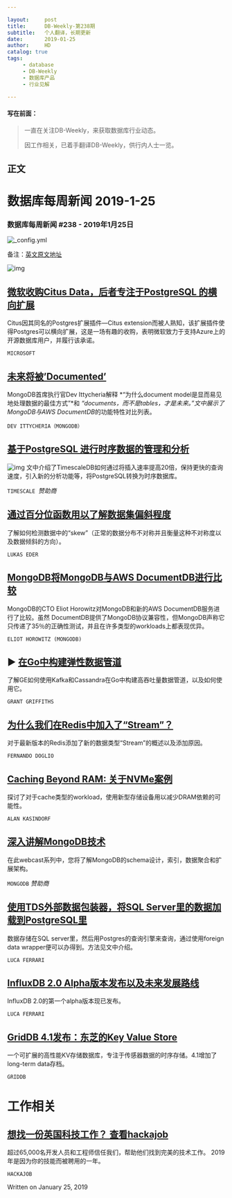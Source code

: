 ```yaml
---

layout:     post
title:      DB-Weekly-第238期
subtitle:   个人翻译，长期更新
date:       2019-01-25
author:     HD
catalog: true
tags:
     - database
     - DB-Weekly
     - 数据库产品
     - 行业见解

---
```




#### 写在前面：

> 一直在关注DB-Weekly，来获取数据库行业动态。
>
> 因工作相关，已着手翻译DB-Weekly，供行内人士一览。



## 正文

# 数据库每周新闻 2019-1-25

### 数据库每周新闻 #238 - 2019年1月25日

![_config.yml](https://grantzhou.github.io/images/DBWeekly.png)

备注：[英文原文地址](https://dbweekly.com/issues/238)

![img](https://res.cloudinary.com/cpress/image/upload/w_1280,e_sharpen:60/jdtcqvqtmtfmgninlrcd.jpg)

## [微软收购Citus Data，后者专注于PostgreSQL 的横向扩展](https://dbweekly.com/link/58466/web)

Citus因其同名的Postgres扩展插件—Citus extension而被人熟知，该扩展插件使得Postgres可以横向扩展，这是一场有趣的收购，表明微软致力于支持Azure上的开源数据库用户，并履行该承诺。

```
MICROSOFT
```

## [未来将被’Documented’](https://dbweekly.com/link/58467/web)

MongoDB首席执行官Dev Ittycheria解释 *“为什么document model是显而易见地处理数据的最佳方式”*和 *“documents，而不是tables，才是未来。”*文中展示了MongoDB与*AWS DocumentDB*的功能特性对比列表。

```
DEV ITTYCHERIA（MONGODB）
```

## [基于PostgreSQL 进行时序数据的管理和分析](https://dbweekly.com/link/58468/web)

 ![img](https://copm.s3.amazonaws.com/2e2064e1.jpg) 文中介绍了TimescaleDB如何通过将插入速率提高20倍，保持更快的查询速度，引入新的分析功能等，将PostgreSQL转换为时序数据库。

`TIMESCALE `*赞助商*

## [通过百分位函数用以了解数据集偏斜程度](https://dbweekly.com/link/58469/web)

了解如何检测数据中的“skew”（正常的数据分布不对称并且衡量这种不对称度以及数据倾斜的方向）。

```
LUKAS EDER
```

## [MongoDB将MongoDB与AWS DocumentDB进行比较](https://dbweekly.com/link/58470/web)

MongoDB的CTO Eliot Horowitz对MongoDB和新的AWS DocumentDB服务进行了比较。虽然 DocumentDB提供了MongoDB协议兼容性，但MongoDB声称它只传递了35％的正确性测试，并且在许多类型的workloads上都表现优异。

```
ELIOT HOROWITZ (MONGODB)
```

## ▶ [在Go中构建弹性数据管道](https://dbweekly.com/link/58471/web)

了解GE如何使用Kafka和Cassandra在Go中构建高吞吐量数据管道，以及如何使用它。

```
GRANT GRIFFITHS
```

## [为什么我们在Redis中加入了“Stream”？](https://dbweekly.com/link/58472/web)

对于最新版本的Redis添加了新的数据类型“Stream”的概述以及添加原因。

```
FERNANDO DOGLIO
```

## [Caching Beyond RAM: 关于NVMe案例](https://dbweekly.com/link/58473/web)

探讨了对于cache类型的workload，使用新型存储设备用以减少DRAM依赖的可能性。

```
ALAN KASINDORF
```

## [深入讲解MongoDB技术](https://dbweekly.com/link/58474/web)

在此webcast系列中，您将了解MongoDB的schema设计，索引，数据聚合和扩展架构。

`MONGODB` *赞助商*

## [使用TDS外部数据包装器，将SQL Server里的数据加载到PostgreSQL里](https://dbweekly.com/link/58475/web)

数据存储在SQL server里，然后用Postgres的查询引擎来查询，通过使用foreign data wrapper便可以办得到。方法见文中介绍。

```
LUCA FERRARI
```

## [InfluxDB 2.0 Alpha版本发布以及未来发展路线](https://dbweekly.com/link/58476/web)

InfluxDB 2.0的第一个alpha版本现已发布。

```
LUCA FERRARI

```

## [GridDB 4.1发布：东芝的Key Value Store](https://dbweekly.com/link/58477/web)

一个可扩展的高性能KV存储数据库，专注于传感器数据的时序存储。4.1增加了long-term data存档。

```
GRIDDB

```

# 工作相关

## [想找一份英国科技工作？ 查看hackajob](https://hackajob.co/p/discover?utm_source=cooperpress&utm_medium=paid&utm_campaign=db_jan-18)

超过65,000名开发人员和工程师信任我们，帮助他们找到完美的技术工作。 2019年是因为你的技能而被聘用的一年。

```
HACKAJOB

```

Written on January 25, 2019